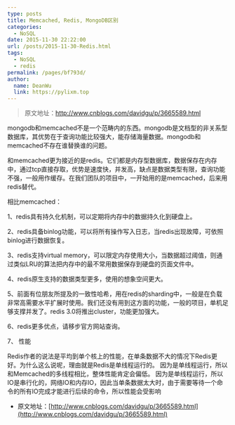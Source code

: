 ```yaml
---
type: posts
title: Memcached, Redis, MongoDB区别
categories: 
  - NoSQL
date: 2015-11-30 22:22:00
url: /posts/2015-11-30-Redis.html
tags: 
  - NoSQL
  - redis
permalink: /pages/bf793d/
author: 
  name: DeanWu
  link: https://pylixm.top
---
```


>原文地址：http://www.cnblogs.com/davidgu/p/3665589.html

mongodb和memcached不是一个范畴内的东西。mongodb是文档型的非关系型数据库，其优势在于查询功能比较强大，能存储海量数据。mongodb和memcached不存在谁替换谁的问题。

和memcached更为接近的是redis。它们都是内存型数据库，数据保存在内存中，通过tcp直接存取，优势是速度快，并发高，缺点是数据类型有限，查询功能不强，一般用作缓存。在我们团队的项目中，一开始用的是memcached，后来用redis替代。
<!-- more -->
相比memcached：

1、redis具有持久化机制，可以定期将内存中的数据持久化到硬盘上。

2、redis具备binlog功能，可以将所有操作写入日志，当redis出现故障，可依照binlog进行数据恢复。

3、redis支持virtual memory，可以限定内存使用大小，当数据超过阈值，则通过类似LRU的算法把内存中的最不常用数据保存到硬盘的页面文件中。

4、redis原生支持的数据类型更多，使用的想象空间更大。

5、前面有位朋友所提及的一致性哈希，用在redis的sharding中，一般是在负载非常高需要水平扩展时使用。我们还没有用到这方面的功能，一般的项目，单机足够支撑并发了。redis 3.0将推出cluster，功能更加强大。

6、redis更多优点，请移步官方网站查询。

7、 性能

Redis作者的说法是平均到单个核上的性能，在单条数据不大的情况下Redis更好。为什么这么说呢，理由就是Redis是单线程运行的。
因为是单线程运行，所以和Memcached的多线程相比，整体性能肯定会偏低。
因为是单线程运行，所以IO是串行化的，网络IO和内存IO，因此当单条数据太大时，由于需要等待一个命令的所有IO完成才能进行后续的命令，所以性能会受影响


* 原文地址：[http://www.cnblogs.com/davidgu/p/3665589.html](http://www.cnblogs.com/davidgu/p/3665589.html)
